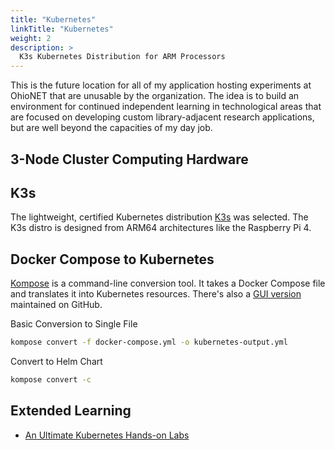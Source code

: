 ```yaml
---
title: "Kubernetes"
linkTitle: "Kubernetes"
weight: 2
description: >
  K3s Kubernetes Distribution for ARM Processors
---
```


This is the future location for all of my application hosting experiments at OhioNET that are unusable by the organization. The idea is to build an environment for continued independent learning in technological areas that are focused on developing custom library-adjacent research applications, but are well beyond the capacities of my day job.

## 3-Node Cluster Computing Hardware

## K3s
The lightweight, certified Kubernetes distribution [K3s](https://k3s.io/) was selected. The K3s distro is designed from ARM64 architectures like the Raspberry Pi 4.

## Docker Compose to Kubernetes

[Kompose](https://kompose.io/) is a command-line conversion tool. It takes a Docker Compose file and translates it into Kubernetes resources. There's also a [GUI version](https://github.com/JadCham/komposeui) maintained on GitHub.

Basic Conversion to Single File
```bash
kompose convert -f docker-compose.yml -o kubernetes-output.yml
```

Convert to Helm Chart
```bash
kompose convert -c
```


## Extended Learning

- [An Ultimate Kubernetes Hands-on Labs](https://collabnix.github.io/kubelabs/)